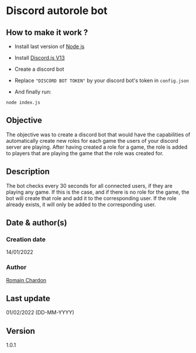# Discord autorole bot

## How to make it work ?

* Install last version of [Node js](https://nodejs.org/en/)
* Install [Discord.js V13](https://discord.js.org/#/)
* Create a discord bot
* Replace ```"DISCORD BOT TOKEN"``` by your discord bot's token in ```config.json```

* And finally run:

```
node index.js
```

## Objective

The objective was to create a discord bot that would have the capabilities of automatically create new roles for each game the users of your discord server are playing. After having created a role for a game, the role is added to players that are playing the game that the role was created for. 

## Description

The bot checks every 30 seconds for all connected users, if they are playing any game. If this is the case, and if there is no role for the game, the bot will create that role and add it to the corresponding user. If the role already exists, it will only be added to the corresponding user.

## Date & author(s)

### Creation date
14/01/2022

### Author
[Romain Chardon](https://github.com/elromanov)

## Last update
01/02/2022 (DD-MM-YYYY)

## Version
1.0.1
